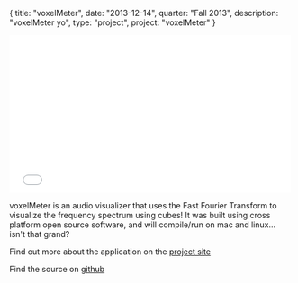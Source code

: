 {
  title: "voxelMeter",
  date:  "2013-12-14",
  quarter: "Fall 2013",
  description: "voxelMeter yo",
  type: "project",
  project: "voxelMeter"
}
<div class="videoWrapper">
  <iframe src="//player.vimeo.com/video/78612677?title=0&amp;byline=0" width="500" height="281" frameborder="0" webkitallowfullscreen mozallowfullscreen allowfullscreen></iframe>
</div>

voxelMeter is an audio visualizer that uses the Fast Fourier Transform to visualize the frequency spectrum using cubes! It was built using cross platform open source software, and will compile/run on mac and linux... isn't that grand?

Find out more about the application on the [project site](https://ccrma.stanford.edu/~mborins/256a/voxelMeter/) 

Find the source on [github](https://github.com/TheAlphaNerd/voxelMeter)